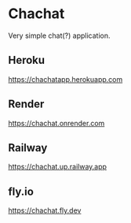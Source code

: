 # Chachat

Very simple chat(?) application.

## Heroku
<https://chachatapp.herokuapp.com>

## Render
<https://chachat.onrender.com>

## Railway
<https://chachat.up.railway.app>

## fly.io
<https://chachat.fly.dev>
